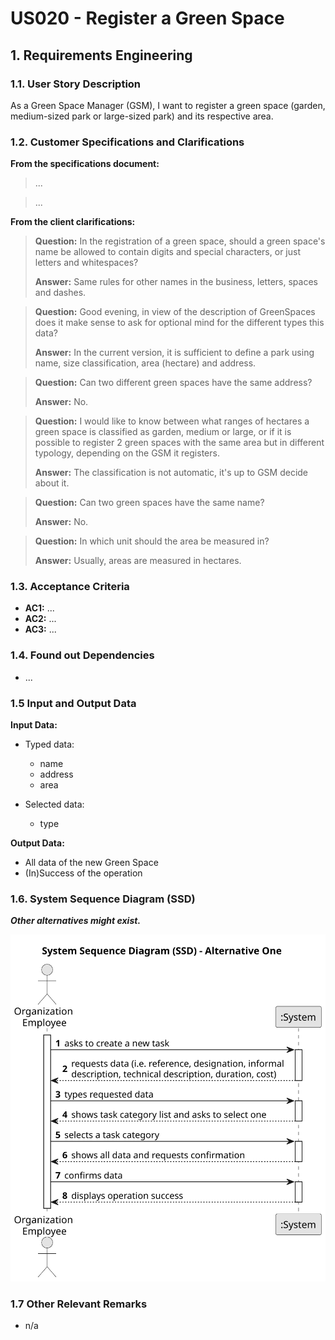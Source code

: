 # US020 - Register a Green Space


## 1. Requirements Engineering

### 1.1. User Story Description

As a Green Space Manager (GSM), I want to register a green space (garden, medium-sized park or large-sized park) and its respective area.

### 1.2. Customer Specifications and Clarifications 

**From the specifications document:**

>	...

>	...

**From the client clarifications:**

> **Question:** In the registration of a green space, should a green space's name be allowed to contain digits and special characters, or just letters and whitespaces?
>
> **Answer:** Same rules for other names in the business, letters, spaces and dashes.

> **Question:** Good evening, in view of the description of GreenSpaces does it make sense to ask for optional mind for the different types this data?
>
> **Answer:**
In the current version, it is sufficient to define a park using name, size classification, area (hectare) and address.

> **Question:** Can two different green spaces have the same address?
>
> **Answer:** No.

> **Question:** I would like to know between what ranges of hectares a green space is classified as garden, medium or large, or if it is possible to register 2 green spaces with the same area but in different typology, depending on the GSM it registers.
>
> **Answer:** The classification is not automatic, it's up to GSM decide about it.

> **Question:** Can two green spaces have the same name?
>
> **Answer:** No.

> **Question:**  In which unit should the area be measured in?
>
> **Answer:**  Usually, areas are measured in hectares.

### 1.3. Acceptance Criteria

* **AC1:** ...
* **AC2:** ...
* **AC3:** ...

### 1.4. Found out Dependencies

* ...

### 1.5 Input and Output Data

**Input Data:**

* Typed data:
    * name
    * address
    * area
	
* Selected data:
    * type

**Output Data:**

* All data of the new Green Space
* (In)Success of the operation

### 1.6. System Sequence Diagram (SSD)

**_Other alternatives might exist._**

![System Sequence Diagram - Alternative One](svg/us020-system-sequence-diagram-alternative-one.svg)

### 1.7 Other Relevant Remarks

* n/a